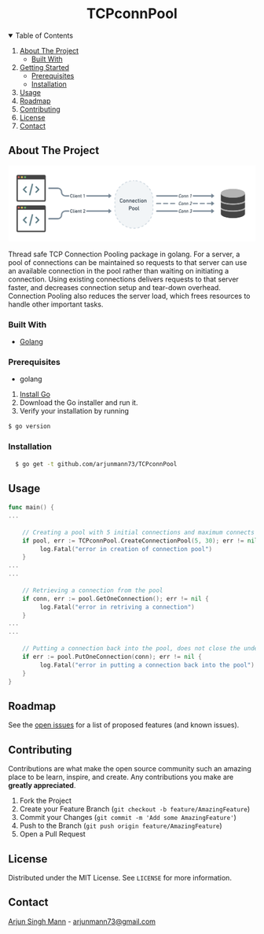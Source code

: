 <div align="center"> <h1> TCPconnPool </h1></div>


<!-- TABLE OF CONTENTS -->
<details open="open">
  <summary>Table of Contents</summary>
  <ol>
    <li>
      <a href="#about-the-project">About The Project</a>
      <ul>
        <li><a href="#built-with">Built With</a></li>
      </ul>
    </li>
    <li>
      <a href="#getting-started">Getting Started</a>
      <ul>
        <li><a href="#prerequisites">Prerequisites</a></li>
        <li><a href="#installation">Installation</a></li>
      </ul>
    </li>
    <li><a href="#usage">Usage</a></li>
    <li><a href="#roadmap">Roadmap</a></li>
    <li><a href="#contributing">Contributing</a></li>
    <li><a href="#license">License</a></li>
    <li><a href="#contact">Contact</a></li>
    
  </ol>
</details>



<!-- ABOUT THE PROJECT -->
## About The Project

![](images/logo.png)

Thread safe TCP Connection Pooling package in golang. For a server, a pool of connections can be maintained so requests to that server can use an available connection in the pool rather than waiting on initiating a connection. Using existing connections delivers requests to that server faster, and decreases connection setup and tear-down overhead. Connection Pooling also reduces the server load, which frees resources to handle other important tasks. 


### Built With

* [Golang](https://golang.org)


### Prerequisites

* golang
1. [Install Go](https://golang.org/doc/install)
2. Download the Go installer and run it.
3. Verify your installation by running
  ```sh
  $ go version
  ```

### Installation

 ```sh
   $ go get -t github.com/arjunmann73/TCPconnPool
   ```



<!-- USAGE EXAMPLES -->
## Usage

 ```go
 func main() {
 ...
 
     // Creating a pool with 5 initial connections and maximum connects possible = 30.
     if pool, err := TCPconnPool.CreateConnectionPool(5, 30); err != nil {
          log.Fatal("error in creation of connection pool")
     }
 ...
 ...
 
     // Retrieving a connection from the pool
     if conn, err := pool.GetOneConnection(); err != nil {
          log.Fatal("error in retriving a connection")
     }
 ...
 ...
 
     // Putting a connection back into the pool, does not close the underlying connection.
     if err := pool.PutOneConnection(conn); err != nil {
          log.Fatal("error in putting a connection back into the pool")
     }
 }
 ```



<!-- ROADMAP -->
## Roadmap

See the [open issues](https://github.com/othneildrew/Best-README-Template/issues) for a list of proposed features (and known issues).



<!-- CONTRIBUTING -->
## Contributing

Contributions are what make the open source community such an amazing place to be learn, inspire, and create. Any contributions you make are **greatly appreciated**.

1. Fork the Project
2. Create your Feature Branch (`git checkout -b feature/AmazingFeature`)
3. Commit your Changes (`git commit -m 'Add some AmazingFeature'`)
4. Push to the Branch (`git push origin feature/AmazingFeature`)
5. Open a Pull Request



<!-- LICENSE -->
## License

Distributed under the MIT License. See `LICENSE` for more information.



<!-- CONTACT -->
## Contact

[Arjun Singh Mann](https://www.instagram.com/a.xjun/) - arjunmann73@gmail.com


